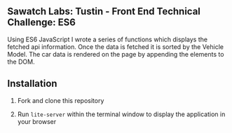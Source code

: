 ## Sawatch Labs: Tustin - Front End Technical Challenge: ES6

Using ES6 JavaScript I wrote a series of functions which displays the fetched api information.  Once the data is fetched it 
is sorted by the Vehicle Model.  The car data is rendered on the page by appending the elements to the DOM.    

## Installation

1) Fork and clone this repository

2) Run `lite-server` within the terminal window to display the application in your browser
